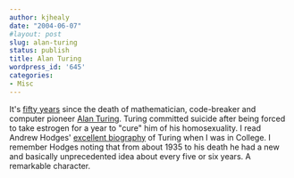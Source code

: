 ```yaml
---
author: kjhealy
date: "2004-06-07"
#layout: post
slug: alan-turing
status: publish
title: Alan Turing
wordpress_id: '645'
categories:
- Misc
---
```


It's [fifty years](http://news.bbc.co.uk/2/hi/uk_news/england/manchester/3781481.stm) since the death of mathematician, code-breaker and computer pioneer [Alan Turing](http://www.turing.org.uk/turing/index.html). Turing committed suicide after being forced to take estrogen for a year to "cure" him of his homosexuality. I read Andrew Hodges' [excellent biography](http://www.amazon.com/exec/obidos/ASIN/0671528092/kieranhealysw-20/ref=nosim/) of Turing when I was in College. I remember Hodges noting that from about 1935 to his death he had a new and basically unprecedented idea about every five or six years. A remarkable character.

